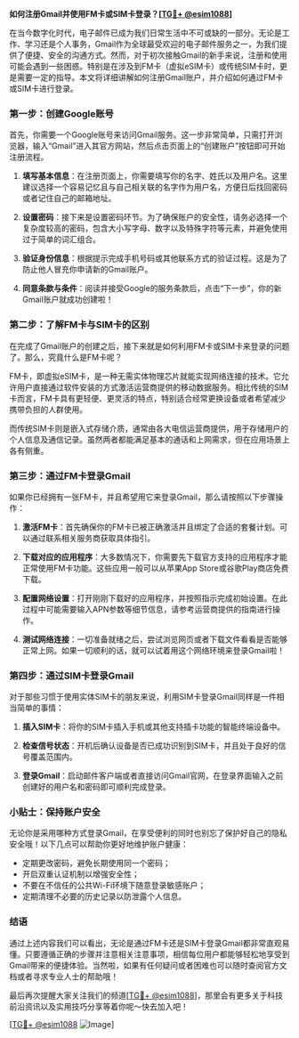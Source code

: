 **如何注册Gmail并使用FM卡或SIM卡登录？[[TG💪+ @esim1088](https://t.me/s/esim1088)]**

在当今数字化时代，电子邮件已成为我们日常生活中不可或缺的一部分。无论是工作、学习还是个人事务，Gmail作为全球最受欢迎的电子邮件服务之一，为我们提供了便捷、安全的沟通方式。然而，对于初次接触Gmail的新手来说，注册和使用可能会遇到一些困惑。特别是在涉及到FM卡（虚拟eSIM卡）或传统SIM卡时，更是需要一定的指导。本文将详细讲解如何注册Gmail账户，并介绍如何通过FM卡或SIM卡进行登录。

### 第一步：创建Google账号

首先，你需要一个Google账号来访问Gmail服务。这一步非常简单，只需打开浏览器，输入“Gmail”进入其官方网站，然后点击页面上的“创建账户”按钮即可开始注册流程。

1. **填写基本信息**：在注册页面上，你需要填写你的名字、姓氏以及用户名。这里建议选择一个容易记忆且与自己相关联的名字作为用户名，方便日后找回密码或者记住自己的邮箱地址。
   
2. **设置密码**：接下来是设置密码环节。为了确保账户的安全性，请务必选择一个复杂度较高的密码，包含大小写字母、数字以及特殊字符等元素，并避免使用过于简单的词汇组合。

3. **验证身份信息**：根据提示完成手机号码或其他联系方式的验证过程。这是为了防止他人冒充你申请新的Gmail账户。

4. **同意条款与条件**：阅读并接受Google的服务条款后，点击“下一步”，你的新Gmail账户就成功创建啦！

### 第二步：了解FM卡与SIM卡的区别

在完成了Gmail账户的创建之后，接下来就是如何利用FM卡或SIM卡来登录的问题了。那么，究竟什么是FM卡呢？

FM卡，即虚拟eSIM卡，是一种无需实体物理芯片就能实现网络连接的技术。它允许用户直接通过软件安装的方式激活运营商提供的移动数据服务。相比传统的SIM卡而言，FM卡具有更轻便、更灵活的特点，特别适合经常更换设备或者希望减少携带负担的人群使用。

而传统SIM卡则是嵌入式存储介质，通常由各大电信运营商提供，用于存储用户的个人信息及通信记录。虽然两者都能满足基本的通话和上网需求，但在应用场景上各有侧重。

### 第三步：通过FM卡登录Gmail

如果你已经拥有一张FM卡，并且希望用它来登录Gmail，那么请按照以下步骤操作：

1. **激活FM卡**：首先确保你的FM卡已被正确激活并且绑定了合适的套餐计划。可以通过联系相关服务商获取具体指引。

2. **下载对应的应用程序**：大多数情况下，你需要先下载官方支持的应用程序才能正常使用FM卡功能。这些应用一般可以从苹果App Store或谷歌Play商店免费下载。

3. **配置网络设置**：打开刚刚下载好的应用程序，并按照指示完成初始设置。在此过程中可能需要输入APN参数等细节信息，请参考运营商提供的指南进行操作。

4. **测试网络连接**：一切准备就绪之后，尝试浏览网页或者下载文件看看是否能够正常上网。如果一切顺利的话，就可以试着用这个网络环境来登录Gmail啦！

### 第四步：通过SIM卡登录Gmail

对于那些习惯于使用实体SIM卡的朋友来说，利用SIM卡登录Gmail同样是一件相当简单的事情：

1. **插入SIM卡**：将你的SIM卡插入手机或其他支持插卡功能的智能终端设备中。

2. **检查信号状态**：开机后确认设备是否已成功识别到SIM卡，并且处于良好的信号覆盖范围内。

3. **登录Gmail**：启动邮件客户端或者直接访问Gmail官网，在登录界面输入之前创建好的用户名和密码即可顺利完成登录。

### 小贴士：保持账户安全

无论你是采用哪种方式登录Gmail，在享受便利的同时也别忘了保护好自己的隐私安全哦！以下几点可以帮助你更好地维护账户健康：

- 定期更改密码，避免长期使用同一个密码；
- 开启双重认证机制以增强安全性；
- 不要在不信任的公共Wi-Fi环境下随意登录敏感账户；
- 定期清理不必要的历史记录以防泄露个人信息。

### 结语

通过上述内容我们可以看出，无论是通过FM卡还是SIM卡登录Gmail都非常直观易懂。只要遵循正确的步骤并注意相关注意事项，相信每位用户都能够轻松地享受到Gmail带来的便捷体验。当然啦，如果有任何疑问或者困难也可以随时查阅官方文档或者寻求专业人士的帮助哦！

最后再次提醒大家关注我们的频道[[TG💪+ @esim1088](https://t.me/s/esim1088)]，那里会有更多关于科技前沿资讯以及实用技巧分享等着你呢～快去加入吧！

[[TG💪+ @esim1088](https://t.me/s/esim1088) ![Image](https://i.postimg.cc/4NQfJmqS/Snipaste-2025-05-13-00-14-12.png)]
